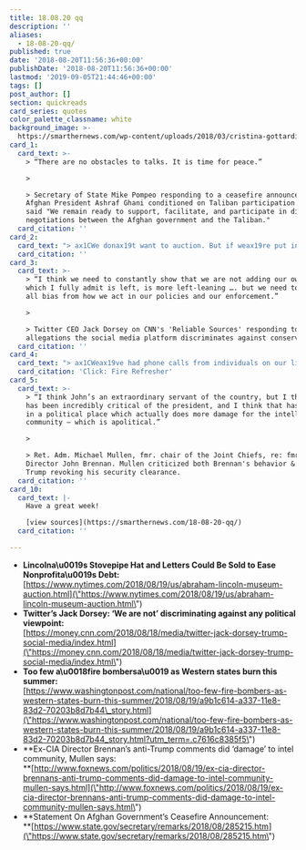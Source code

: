 ```yaml
---
title: 18.08.20 qq
description: ''
aliases:
  - 18-08-20-qq/
published: true
date: '2018-08-20T11:56:36+00:00'
publishDate: '2018-08-20T11:56:36+00:00'
lastmod: '2019-09-05T21:44:46+00:00'
tags: []
post_author: []
section: quickreads
card_series: quotes
color_palette_classname: white
background_image: >-
  https://smarthernews.com/wp-content/uploads/2018/03/cristina-gottardi-209440-unsplash-scaled.jpg
card_1:
  card_text: >-
    > “There are no obstacles to talks. It is time for peace.”

    > 

    > Secretary of State Mike Pompeo responding to a ceasefire announced by
    Afghan President Ashraf Ghani conditioned on Taliban participation. Pompeo
    said "We remain ready to support, facilitate, and participate in direct
    negotiations between the Afghan government and the Taliban."
  card_citation: ''
card_2:
  card_text: "> ax1CWe donax19t want to auction. But if weax19re put in that position, we have to do our fiscal responsibility.ax1Dn> n> Carla Knorowski, Abraham Lincoln Presidential Library Foundation CEO who says the group may have to auction off a collection of Lincoln artifacts, including his iconic stovepipe hat & bloodstained gloves from his assassination. The group needs to raise $9M by next Oct. to pay its bills & has set up a GoFundMe page."
  card_citation: ''
card_3:
  card_text: >-
    > “I think we need to constantly show that we are not adding our own bias,
    which I fully admit is left, is more left-leaning …. but we need to remove
    all bias from how we act in our policies and our enforcement.”

    > 

    > Twitter CEO Jack Dorsey on CNN's 'Reliable Sources' responding to
    allegations the social media platform discriminates against conservatives.
  card_citation: ''
card_4:
  card_text: "> ax1CWeax19ve had phone calls from individuals on our line in California desperate to know what is going on and asking us, ax18Why isnax19t the plane flying?ax19”n> n> Roger Miller, managing partner at Alterna Capital Partners that owns a company of air tankers that fight forest fires. Demand has outrun supply and there's debate as to whether there are enough air assets working in the right way to help contain these fires.nn[Click: Fire Refresher](https://smarthernews.com/18-08-15-fire-wood/)"
  card_citation: 'Click: Fire Refresher'
card_5:
  card_text: >-
    > “I think John’s an extraordinary servant of the country, but I think he
    has been incredibly critical of the president, and I think that has put him
    in a political place which actually does more damage for the intelligence
    community — which is apolitical.”

    > 

    > Ret. Adm. Michael Mullen, fmr. chair of the Joint Chiefs, re: fmr. CIA
    Director John Brennan. Mullen criticized both Brennan's behavior & Pres.
    Trump revoking his security clearance.
  card_citation: ''
card_10:
  card_text: |-
    Have a great week!

    [view sources](https://smarthernews.com/18-08-20-qq/)
  card_citation: ''

---
```

*   **Lincolna\\u0019s Stovepipe Hat and Letters Could Be Sold to Ease Nonprofita\\u0019s Debt:**  
    [https://www.nytimes.com/2018/08/19/us/abraham-lincoln-museum-auction.html](\"https://www.nytimes.com/2018/08/19/us/abraham-lincoln-museum-auction.html\")
*   **Twitter’s Jack Dorsey: ‘We are not’ discriminating against any political viewpoint:**  
    [https://money.cnn.com/2018/08/18/media/twitter-jack-dorsey-trump-social-media/index.html](\"https://money.cnn.com/2018/08/18/media/twitter-jack-dorsey-trump-social-media/index.html\")
*   **Too few a\\u0018fire bombersa\\u0019 as Western states burn this summer:**  
    [https://www.washingtonpost.com/national/too-few-fire-bombers-as-western-states-burn-this-summer/2018/08/19/a9b1c614-a337-11e8-83d2-70203b8d7b44\_story.html](\"https://www.washingtonpost.com/national/too-few-fire-bombers-as-western-states-burn-this-summer/2018/08/19/a9b1c614-a337-11e8-83d2-70203b8d7b44_story.html?utm_term=.c7616c8385f5\")
*   **Ex-CIA Director Brennan’s anti-Trump comments did ‘damage’ to intel community, Mullen says:  
    **[http://www.foxnews.com/politics/2018/08/19/ex-cia-director-brennans-anti-trump-comments-did-damage-to-intel-community-mullen-says.html](\"http://www.foxnews.com/politics/2018/08/19/ex-cia-director-brennans-anti-trump-comments-did-damage-to-intel-community-mullen-says.html\")
*   **Statement On Afghan Government’s Ceasefire Announcement:  
    **[https://www.state.gov/secretary/remarks/2018/08/285215.htm](\"https://www.state.gov/secretary/remarks/2018/08/285215.htm\")